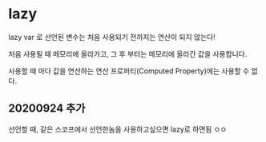 # lazy
lazy var 로 선언된 변수는 처음 사용되기 전까지는 연산이 되지 않는다!

처음 사용될 때 메모리에 올라가고, 그 후 부터는 메모리에 올라간 값을 사용합니다.

사용할 때 마다 값을 연산하는 연산 프로퍼티(Computed Property)에는 사용할 수 없다.

## 20200924 추가
선언할 때, 같은 스코프에서 선언한놈을 사용하고싶으면 lazy로 하면됨 ㅇㅇ
